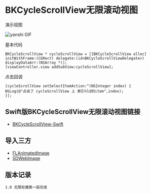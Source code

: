# BKCycleScrollView无限滚动视图

演示视图

![yanshi GIF](https://github.com/FOREVERIDIOT/BKCycleScrollView/blob/master/Images/yanshi.gif)

基本代码
```objc
BKCycleScrollView * cycleScrollView = [[BKCycleScrollView alloc] initWithFrame:(CGRect) delegate:(id<BKCycleScrollViewDelegate>) displayDataArr:(NSArray *)];
[viewController.view addSubView:cycleScrollView];
```
点击回调
```objc
[cycleScrollView setSelectItemAction:^(NSInteger index) {
NSLog(@"点击了 cycleScrollView 上 索引%ld的item",index);
}];
```

## Swift版BKCycleScrollView无限滚动视图链接
- [BKCycleScrollView-Swift](https://github.com/FOREVERIDIOT/BKCycleScrollView-Swift)

## 导入三方
- [FLAnimatedImage](https://github.com/Flipboard/FLAnimatedImage)
- [SDWebImage](https://github.com/rs/SDWebImage)

## 版本记录
    1.0 无限轮播第一版完成
